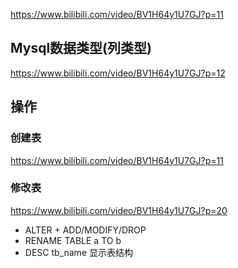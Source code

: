 https://www.bilibili.com/video/BV1H64y1U7GJ?p=11

## Mysql数据类型(列类型)
https://www.bilibili.com/video/BV1H64y1U7GJ?p=12

## 操作
### 创建表
https://www.bilibili.com/video/BV1H64y1U7GJ?p=11

### 修改表
https://www.bilibili.com/video/BV1H64y1U7GJ?p=20
- ALTER + ADD/MODIFY/DROP
- RENAME TABLE a TO b
- DESC tb_name 显示表结构
